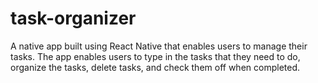 # task-organizer
A native app built using React Native that enables users to manage their tasks. The app enables users to type in the tasks that they need to do, organize the tasks, delete tasks, and check them off when completed. 
